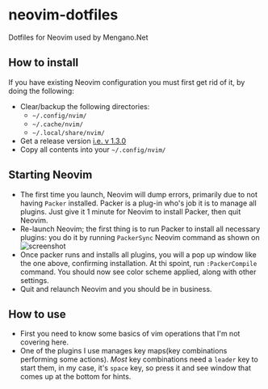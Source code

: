 # neovim-dotfiles
Dotfiles for Neovim used by Mengano.Net

## How to install
If you have existing Neovim configuration you must first get rid of it, by doing the following:
- Clear/backup the following directories:
  - `~/.config/nvim/`
  - `~/.cache/nvim/`
  - `~/.local/share/nvim/`
- Get a release version [i.e. v 
  1.3.0](https://github.com/mengano-net/neovim-dotfiles/releases/tag/1.3.0)
- Copy all contents into your `~/.config/nvim/`

## Starting Neovim
- The first time you launch, Neovim will dump errors, primarily due to not having `Packer` 
  installed. Packer is a plug-in who's job it is to manage all plugins. Just give it 1 minute for 
  Neovim to install Packer, then quit Neovim.
- Re-launch Neovim; the first thing is to run Packer to install all necessary plugins: you do it by 
  running `PackerSync` Neovim command as shown on 
  ![screenshot](../media/installing_packer_plugin.png)
- Once packer runs and installs all plugins, you will a pop up window like the one above, 
  confirming installation. At thi spoint, run `:PackerCompile` command. You should now see color 
  scheme applied, along with other settings.
- Quit and relaunch Neovim and you should be in business.


## How to use
- First you need to know some basics of vim operations that I'm not covering here.
- One of the plugins I use manages key maps(key combinations performing some actions). _Most_ key 
  combinations need a `leader` key to start them, in my case, it's `space` key, so press it and see 
  window that comes up at the bottom for hints.
